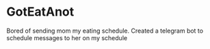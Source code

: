 # GotEatAnot
Bored of sending mom my eating schedule. Created a telegram bot to schedule messages to her on my schedule
